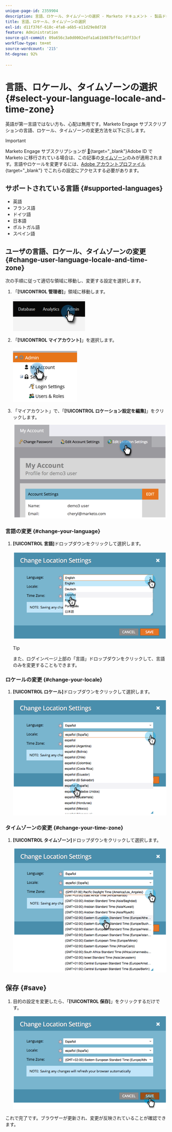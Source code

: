 ```yaml
---
unique-page-id: 2359904
description: 言語、ロケール、タイムゾーンの選択 - Marketo ドキュメント - 製品ドキュメント
title: 言語、ロケール、タイムゾーンの選択
exl-id: d11f376f-618c-4fa8-a6b5-e11d29e8d728
feature: Administration
source-git-commit: 09a656c3a0d0002edfa1a61b987bff4c1dff33cf
workflow-type: tm+mt
source-wordcount: '215'
ht-degree: 92%

---
```


# 言語、ロケール、タイムゾーンの選択 {#select-your-language-locale-and-time-zone}

英語が第一言語ではない方も、心配は無用です。Marketo Engage サブスクリプションの言語、ロケール、タイムゾーンの変更方法を以下に示します。

>[!IMPORTANT]
>
>Marketo Engage サブスクリプションが [&#128279;](/help/marketo/product-docs/administration/marketo-with-adobe-identity/adobe-identity-management-overview.md){target="_blank"}Adobe ID で Marketo に移行されている場合は、この記事の[タイムゾーン](#change-your-time-zone)のみが適用されます。言語やロケールを変更するには、[Adobe アカウントプロファイル ](https://account.adobe.com/profile){target="_blank"} でこれらの設定にアクセスする必要があります。

## サポートされている言語 {#supported-languages}

* 英語
* フランス語
* ドイツ語
* 日本語
* ポルトガル語
* スペイン語

## ユーザの言語、ロケール、タイムゾーンの変更 {#change-user-language-locale-and-time-zone}

次の手順に従って適切な領域に移動し、変更する設定を選択します。

1. 「**[!UICONTROL 管理者]**」領域に移動します。

   ![](assets/select-your-language-locale-and-time-zone-1.png)

1. 「**[!UICONTROL マイアカウント]**」を選択します。

   ![](assets/select-your-language-locale-and-time-zone-2.png)

1. 「マイアカウント」で、「**[!UICONTROL ロケーション設定を編集]**」をクリックします。

   ![](assets/select-your-language-locale-and-time-zone-3.png)

### 言語の変更 {#change-your-language}

1. **[!UICONTROL 言語]**&#x200B;ドロップダウンをクリックして選択します。

   ![](assets/select-your-language-locale-and-time-zone-4.png)

   >[!TIP]
   >
   >また、ログインページ上部の「言語」ドロップダウンをクリックして、言語のみを変更することもできます。

### ロケールの変更 {#change-your-locale}

1. **[!UICONTROL ロケール]**&#x200B;ドロップダウンをクリックして選択します。

   ![](assets/select-your-language-locale-and-time-zone-5.png)

### タイムゾーンの変更 {#change-your-time-zone}

1. **[!UICONTROL タイムゾーン]**&#x200B;ドロップダウンをクリックして選択します。

   ![](assets/select-your-language-locale-and-time-zone-6.png)

## 保存 {#save}

1. 目的の設定を変更したら、「**[!UICONTROL 保存]**」をクリックするだけです。

   ![](assets/select-your-language-locale-and-time-zone-7.png)

これで完了です。ブラウザーが更新され、変更が反映されていることが確認できます。
